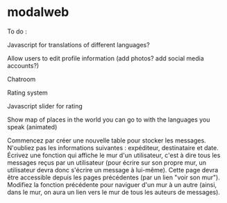 # modalweb
To do : 

Javascript for translations of different languages?

Allow users to edit profile information (add photos? add social media accounts?)

Chatroom

Rating system

Javascript slider for rating

Show map of places in the world you can go to with the languages you speak (animated)


Commencez par créer une nouvelle table pour stocker les messages. N'oubliez pas les informations suivantes : expéditeur, destinataire et date.
Écrivez une fonction qui affiche le mur d'un utilisateur, c'est à dire tous les messages reçus par un utilisateur (pour écrire sur son propre mur, un utilisateur devra donc s'écrire un message à lui-même). Cette page devra être accessible depuis les pages précédentes (par un lien "voir son mur").
Modifiez la fonction précédente pour naviguer d'un mur à un autre (ainsi, dans le mur, on aura un lien vers le mur de tous les auteurs de messages).
